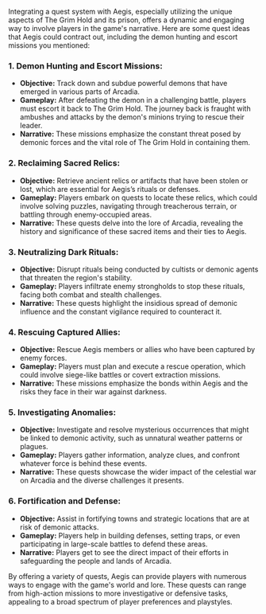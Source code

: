 Integrating a quest system with Aegis, especially utilizing the unique aspects of The Grim Hold and its prison, offers a dynamic and engaging way to involve players in the game's narrative. Here are some quest ideas that Aegis could contract out, including the demon hunting and escort missions you mentioned:

### 1. **Demon Hunting and Escort Missions:**

- **Objective:** Track down and subdue powerful demons that have emerged in various parts of Arcadia.
- **Gameplay:** After defeating the demon in a challenging battle, players must escort it back to The Grim Hold. The journey back is fraught with ambushes and attacks by the demon's minions trying to rescue their leader.
- **Narrative:** These missions emphasize the constant threat posed by demonic forces and the vital role of The Grim Hold in containing them.

### 2. **Reclaiming Sacred Relics:**

- **Objective:** Retrieve ancient relics or artifacts that have been stolen or lost, which are essential for Aegis’s rituals or defenses.
- **Gameplay:** Players embark on quests to locate these relics, which could involve solving puzzles, navigating through treacherous terrain, or battling through enemy-occupied areas.
- **Narrative:** These quests delve into the lore of Arcadia, revealing the history and significance of these sacred items and their ties to Aegis.

### 3. **Neutralizing Dark Rituals:**

- **Objective:** Disrupt rituals being conducted by cultists or demonic agents that threaten the region's stability.
- **Gameplay:** Players infiltrate enemy strongholds to stop these rituals, facing both combat and stealth challenges.
- **Narrative:** These quests highlight the insidious spread of demonic influence and the constant vigilance required to counteract it.

### 4. **Rescuing Captured Allies:**

- **Objective:** Rescue Aegis members or allies who have been captured by enemy forces.
- **Gameplay:** Players must plan and execute a rescue operation, which could involve siege-like battles or covert extraction missions.
- **Narrative:** These missions emphasize the bonds within Aegis and the risks they face in their war against darkness.

### 5. **Investigating Anomalies:**

- **Objective:** Investigate and resolve mysterious occurrences that might be linked to demonic activity, such as unnatural weather patterns or plagues.
- **Gameplay:** Players gather information, analyze clues, and confront whatever force is behind these events.
- **Narrative:** These quests showcase the wider impact of the celestial war on Arcadia and the diverse challenges it presents.

### 6. **Fortification and Defense:**

- **Objective:** Assist in fortifying towns and strategic locations that are at risk of demonic attacks.
- **Gameplay:** Players help in building defenses, setting traps, or even participating in large-scale battles to defend these areas.
- **Narrative:** Players get to see the direct impact of their efforts in safeguarding the people and lands of Arcadia.

By offering a variety of quests, Aegis can provide players with numerous ways to engage with the game's world and lore. These quests can range from high-action missions to more investigative or defensive tasks, appealing to a broad spectrum of player preferences and playstyles.
